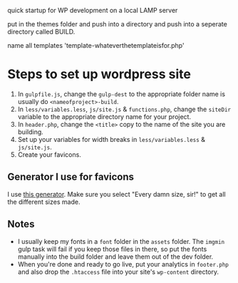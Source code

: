 quick startup for WP development on a local LAMP server

put in the themes folder and push into a directory and push into a seperate directory called BUILD.

name all templates 'template-whateverthetemplateisfor.php'


Steps to set up wordpress site
==============================

1. In `gulpfile.js`, change the `gulp-dest` to the appropriate folder name is usually do `<nameofproject>-build`.
2. In `less/variables.less`, `js/site.js` & `functions.php`, change the `siteDir` variable to the appropriate directory name for your project.
3. In `header.php`, change the `<title>` copy to the name of the site you are building.
4. Set up your variables for width breaks in `less/variables.less` & `js/site.js`.
5. Create your favicons.

Generator I use for favicons
----------------------------

I use [this generator](http://www.favicomatic.com/). Make sure you select "Every damn size, sir!" to get all the different sizes made.


Notes
-----

* I usually keep my fonts in a `font` folder in the `assets` folder. The `imgmin` gulp task will fail if you keep those files in there, so put the fonts manually into the build folder and leave them out of the dev folder.
* When you're done and ready to go live, put your analytics in `footer.php` and also drop the `.htaccess` file into your site's `wp-content` directory.
